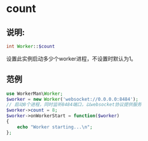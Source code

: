 # count

## 说明:
```php
int Worker::$count
```

设置此实例启动多少个worker进程，不设置时默认为1。


## 范例


```php
use WorkerMan\Worker;
$worker = new Worker('websocket://0.0.0.0:8484');
// 启动8个进程，同时监听8484端口，以websocket协议提供服务
$worker->count = 8;
$worker->onWorkerStart = function($worker)
{
    echo "Worker starting...\n";
};
```
